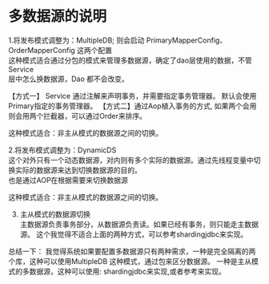 # 多数据源的说明

1.将发布模式调整为：MultipleDB;
则会启动 PrimaryMapperConfig、OrderMapperConfig 这两个配置  
这种模式适合通过分包的模式来管理多数据源，确定了dao层使用的数据，不管Service  
层中怎么换数据源，Dao 都不会改变。

【方式一】 Service 通过注解来声明事务，并需要指定事务管理器。  默认会使用Primary指定的事务管理器。
【方式二】通过Aop植入事务的方式, 如果两个会用则会用两个拦截器，可以通过Order来排序。

这种模式适合：非主从模式的数据源之间的切换。   

2.将发布模式调整为：DynamicDS  
这个对外只有一个动态数据源，对内则有多个实际的数据源。通过先线程变量中切换实际的数据源来达到切换数据源的目的。  
也是通过AOP在根据需要来切换数据源

这种模式适合：非主从模式的数据源之间的切换。     

3. 主从模式的数据源切换  
主数据源负责事务部分，从数据源负责读。如果已经有事务，则只能走主数据源。
这个我觉得不适合上面的两种方式，可以参考shardingjdbc来实现。  

总结一下： 我觉得系统如果要配置多数据源只有两种需求，一种是完全隔离的两个库，这种可以使用MultipleDB
这种模式，通过包来区分数据源。
一种是主从模式的多数据源，这种可以使用: shardingjdbc来实现,或者参考来实现。

